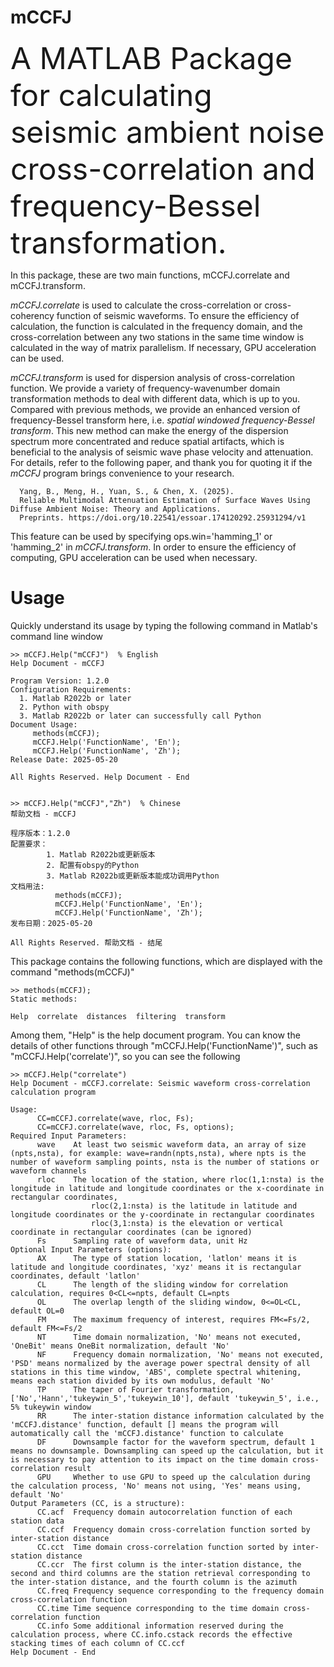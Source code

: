 # mCCFJ
<font size=10> A MATLAB Package for calculating seismic ambient noise cross-correlation and frequency-Bessel transformation. </font>

In this package, these are two main functions, mCCFJ.correlate and mCCFJ.transform. 

*mCCFJ.correlate* is used to calculate the cross-correlation or cross-coherency function of seismic waveforms. To ensure the efficiency of calculation, the function is calculated in the frequency domain, and the cross-correlation between any two stations in the same time window is calculated in the way of matrix parallelism. If necessary, GPU acceleration can be used. 
      
*mCCFJ.transform* is used for dispersion analysis of cross-correlation function. We provide a variety of frequency-wavenumber domain transformation methods to deal with different data, which is up to you. Compared with previous methods, we provide an enhanced version of frequency-Bessel transform here, i.e. *spatial windowed frequency-Bessel transform*. This new method can make the energy of the dispersion spectrum more concentrated and reduce spatial artifacts, which is beneficial to the analysis of seismic wave phase velocity and attenuation. For details, refer to the following paper, and thank you for quoting it if the *mCCFJ* program brings convenience to your research.

      Yang, B., Meng, H., Yuan, S., & Chen, X. (2025). 
      Reliable Multimodal Attenuation Estimation of Surface Waves Using Diffuse Ambient Noise: Theory and Applications.
      Preprints. https://doi.org/10.22541/essoar.174120292.25931294/v1
This feature can be used by specifying ops.win='hamming_1' or 'hamming_2' in *mCCFJ.transform*. In order to ensure the efficiency of computing, GPU acceleration can be used when necessary.


# Usage

Quickly understand its usage by typing the following command in Matlab's command line window

```
>> mCCFJ.Help("mCCFJ")  % English
Help Document - mCCFJ
 
Program Version: 1.2.0
Configuration Requirements:
  1. Matlab R2022b or later
  2. Python with obspy
  3. Matlab R2022b or later can successfully call Python
Document Usage:
     methods(mCCFJ);
     mCCFJ.Help('FunctionName', 'En');
     mCCFJ.Help('FunctionName', 'Zh');
Release Date: 2025-05-20
        
All Rights Reserved. Help Document - End


>> mCCFJ.Help("mCCFJ","Zh")  % Chinese
帮助文档 - mCCFJ
 
程序版本：1.2.0
配置要求：
        1. Matlab R2022b或更新版本
        2. 配置有obspy的Python
        3. Matlab R2022b或更新版本能成功调用Python
文档用法:
          methods(mCCFJ);
          mCCFJ.Help('FunctionName', 'En');
          mCCFJ.Help('FunctionName', 'Zh');
发布日期：2025-05-20
        
All Rights Reserved. 帮助文档 - 结尾
```

This package contains the following functions, which are displayed with the command "methods(mCCFJ)"
```
>> methods(mCCFJ);
Static methods:

Help  correlate  distances  filtering  transform 
```
Among them, "Help" is the help document program. You can know the details of other functions through "mCCFJ.Help('FunctionName')", such as "mCCFJ.Help('correlate')", so you can see the following
```
>> mCCFJ.Help("correlate")
Help Document - mCCFJ.correlate: Seismic waveform cross-correlation calculation program
 
Usage:
      CC=mCCFJ.correlate(wave, rloc, Fs);
      CC=mCCFJ.correlate(wave, rloc, Fs, options);
Required Input Parameters: 
      wave    At least two seismic waveform data, an array of size (npts,nsta), for example: wave=randn(npts,nsta), where npts is the number of waveform sampling points, nsta is the number of stations or waveform channels
      rloc    The location of the station, where rloc(1,1:nsta) is the longitude in latitude and longitude coordinates or the x-coordinate in rectangular coordinates,
                  rloc(2,1:nsta) is the latitude in latitude and longitude coordinates or the y-coordinate in rectangular coordinates
                  rloc(3,1:nsta) is the elevation or vertical coordinate in rectangular coordinates (can be ignored)
      Fs      Sampling rate of waveform data, unit Hz
Optional Input Parameters (options): 
      AX      The type of station location, 'latlon' means it is latitude and longitude coordinates, 'xyz' means it is rectangular coordinates, default 'latlon'
      CL      The length of the sliding window for correlation calculation, requires 0<CL<=npts, default CL=npts
      OL      The overlap length of the sliding window, 0<=OL<CL, default OL=0
      FM      The maximum frequency of interest, requires FM<=Fs/2, default FM<=Fs/2
      NT      Time domain normalization, 'No' means not executed, 'OneBit' means OneBit normalization, default 'No'
      NF      Frequency domain normalization, 'No' means not executed, 'PSD' means normalized by the average power spectral density of all stations in this time window, 'ABS', complete spectral whitening, means each station divided by its own modulus, default 'No'
      TP      The taper of Fourier transformation, ['No','Hann','tukeywin_5','tukeywin_10'], default 'tukeywin_5', i.e., 5% tukeywin window
      RR      The inter-station distance information calculated by the 'mCCFJ.distance' function, default [] means the program will automatically call the 'mCCFJ.distance' function to calculate
      DF      Downsample factor for the waveform spectrum, default 1 means no downsample. Downsampling can speed up the calculation, but it is necessary to pay attention to its impact on the time domain cross-correlation result
      GPU     Whether to use GPU to speed up the calculation during the calculation process, 'No' means not using, 'Yes' means using, default 'No'
Output Parameters (CC, is a structure): 
      CC.acf  Frequency domain autocorrelation function of each station data
      CC.ccf  Frequency domain cross-correlation function sorted by inter-station distance
      CC.cct  Time domain cross-correlation function sorted by inter-station distance
      CC.ccr  The first column is the inter-station distance, the second and third columns are the station retrieval corresponding to the inter-station distance, and the fourth column is the azimuth
      CC.freq Frequency sequence corresponding to the frequency domain cross-correlation function
      CC.time Time sequence corresponding to the time domain cross-correlation function
      CC.info Some additional information reserved during the calculation process, where CC.info.cstack records the effective stacking times of each column of CC.ccf
Help Document - End
```
